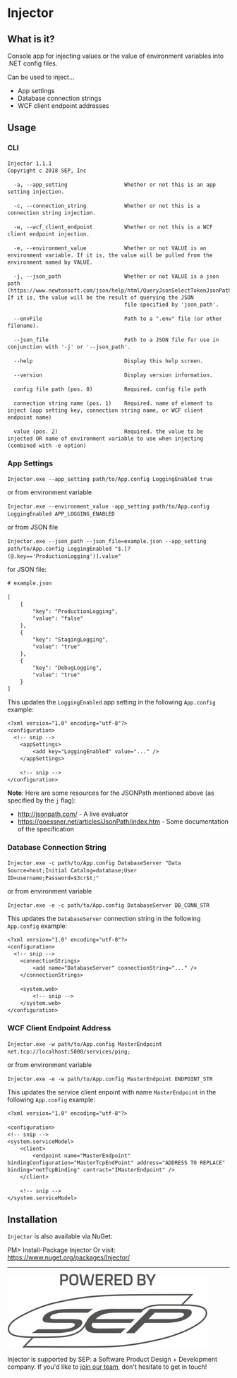 # Injector

## What is it?

Console app for injecting values or the value of environment variables into .NET config files.

Can be used to inject...

* App settings
* Database connection strings
* WCF client endpoint addresses

## Usage

### CLI

```
Injector 1.1.1
Copyright c 2018 SEP, Inc

  -a, --app_setting                  Whether or not this is an app setting injection.

  -c, --connection_string            Whether or not this is a connection string injection.

  -w, --wcf_client_endpoint          Whether or not this is a WCF client endpoint injection.

  -e, --environment_value            Whether or not VALUE is an environment variable. If it is, the value will be pulled from the environment named by VALUE.

  -j, --json_path                    Whether or not VALUE is a json path (https://www.newtonsoft.com/json/help/html/QueryJsonSelectTokenJsonPath.htm). If it is, the value will be the result of querying the JSON
                                     file specified by 'json_path'.

  --envFile                          Path to a ".env" file (or other filename).

  --json_file                        Path to a JSON file for use in conjunction with '-j' or '--json_path'.

  --help                             Display this help screen.

  --version                          Display version information.

  config file path (pos. 0)          Required. config file path

  connection string name (pos. 1)    Required. name of element to inject (app setting key, connection string name, or WCF client endpoint name)

  value (pos. 2)                     Required. the value to be injected OR name of environment variable to use when injecting (combined with -e option)
  ```

### App Settings

`Injector.exe --app_setting path/to/App.config LoggingEnabled true`

or from environment variable

`Injector.exe --environment_value -app_setting path/to/App.config LoggingEnabled APP_LOGGING_ENABLED`

or from JSON file

`Injector.exe --json_path --json_file=example.json --app_setting path/to/App.config LoggingEnabled "$.[?(@.key=='ProductionLogging')].value"`

for JSON file:
```
# example.json

[
    {
        "key": "ProductionLogging",
        "value": "false"
    },
    {
        "key": "StagingLogging",
        "value": "true"
    },
    {
        "key": "DebugLogging",
        "value": "true"
    }
]
```

This updates the `LoggingEnabled` app setting in the following `App.config` example:

    <?xml version="1.0" encoding="utf-8"?>
    <configuration>
      <!-- snip -->
        <appSettings>
            <add key="LoggingEnabled" value="..." />
        </appSettings>

        <!-- snip -->
    </configuration>

**Note**: Here are some resources for the JSONPath mentioned above (as specified by the `j` flag):

* http://jsonpath.com/ - A live evaluator
* https://goessner.net/articles/JsonPath/index.htm - Some documentation of the specification

### Database Connection String

`Injector.exe -c path/to/App.config DatabaseServer "Data Source=host;Initial Catalog=database;User ID=username;Password=$3cr$t;"`

or from environment variable

`Injector.exe -e -c path/to/App.config DatabaseServer DB_CONN_STR`

This updates the `DatabaseServer` connection string in the following `App.config` example:

    <?xml version="1.0" encoding="utf-8"?>
    <configuration>
      <!-- snip -->
        <connectionStrings>
            <add name="DatabaseServer" connectionString="..." />
        </connectionStrings>

        <system.web>
            <!-- snip -->
        </system.web>
    </configuration>

### WCF Client Endpoint Address

`Injector.exe -w path/to/App.config MasterEndpoint net.tcp://localhost:5000/services/ping;`

or from environment variable

`Injector.exe -e -w path/to/App.config MasterEndpoint ENDPOINT_STR`

This updates the service client enpoint with name `MasterEndpoint` in the following `App.config` example:

    <?xml version="1.0" encoding="utf-8"?>

    <configuration>
    <!-- snip -->
    <system.serviceModel>
        <client>
            <endpoint name="MasterEndpoint" bindingConfiguration="MasterTcpEndPoint" address="ADDRESS TO REPLACE" binding="netTcpBinding" contract="IMasterEndpoint" />
        </client>

        <!-- snip -->
    </system.serviceModel>

## Installation

`Injector` is also available via NuGet:

PM> Install-Package Injector 
Or visit: https://www.nuget.org/packages/Injector/

---

[![Powered by SEP logo](https://raw.githubusercontent.com/sep/assets/master/images/powered-by-sep.svg?sanitize=true)](https://www.sep.com)

Injector is supported by SEP: a Software Product Design + Development company. If you'd like to [join our team](https://www.sep.com/careers/open-positions/), don't hesitate to get in touch!
